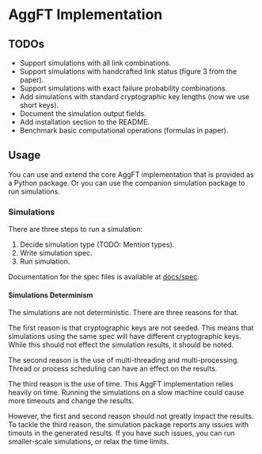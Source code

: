 # AggFT Implementation

## TODOs

- Support simulations with all link combinations.
- Support simulations with handcrafted link status (figure 3 from the paper).
- Support simulations with exact failure probability combinations.
- Add simulations with standard cryptographic key lengths (now we use short
  keys).
- Document the simulation output fields.
- Add installation section to the README.
- Benchmark basic computational operations (formulas in paper).

## Usage

You can use and extend the core AggFT implementation that is provided as a
Python package. Or you can use the companion simulation package to run
simulations.

### Simulations

There are three steps to run a simulation:

1. Decide simulation type (TODO: Mention types).
2. Write simulation spec.
3. Run simulation.

Documentation for the spec files is available at [docs/spec](docs/spec).

#### Simulations Determinism

The simulations are not deterministic. There are three reasons for that.

The first reason is that cryptographic keys are not seeded. This means that
simulations using the same spec will have different cryptographic keys. While
this should not effect the simulation results, it should be noted.

The second reason is the use of multi-threading and multi-processing. Thread or
process scheduling can have an effect on the results.

The third reason is the use of time. This AggFT implementation relies heavily on
time. Running the simulations on a slow machine could cause more timeouts and
change the results.

However, the first and second reason should not greatly impact the results. To
tackle the third reason, the simulation package reports any issues with timouts
in the generated results. If you have such issues, you can run smaller-scale
simulations, or relax the time limits.
